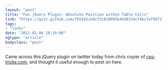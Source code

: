 ```yaml
---
layout: "post"
title: "Fun jQuery Plugin: Absolute Position within Table Cells"
link: "https://gist.github.com/765142/e9cf3c820092b4428334cf4bcfaf96f1f4e6e8f5"
tags: 
- "links"
date: "2011-01-04 19:19:00"
ogtype: "article"
bodyclass: "post"
---
```


Came across this jQuery plugin on twitter today from chris coyier of [css-tricks.com](http://css-tricks.com), and thought it useful enough to post on here.